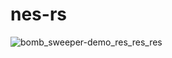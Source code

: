 # nes-rs
![bomb_sweeper-demo_res_res_res](https://user-images.githubusercontent.com/1421093/202618462-cfd03d58-e7f5-4b52-afff-7992c3c660be.gif)
